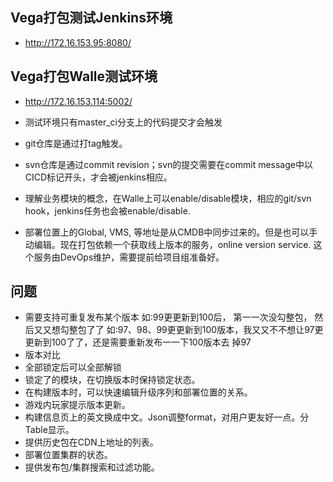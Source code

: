 

## Vega打包测试Jenkins环境

* http://172.16.153.95:8080/

## Vega打包Walle测试环境

* http://172.16.153.114:5002/

* 测试环境只有master_ci分支上的代码提交才会触发
* git仓库是通过打tag触发。
* svn仓库是通过commit revision；svn的提交需要在commit message中以CICD标记开头，才会被jenkins相应。

* 理解业务模块的概念，在Walle上可以enable/disable模块，相应的git/svn hook，jenkins任务也会被enable/disable.
* 部署位置上的Global, VMS, 等地址是从CMDB中同步过来的。但是也可以手动编辑。现在打包依赖一个获取线上版本的服务，online version service. 这个服务由DevOps维护，需要提前给项目组准备好。


## 问题

* 需要⽀持可重复发布某个版本
如:99更更新到100后， 第⼀一次没勾整包， 然后⼜又想勾整包了了 如:97、98、99更更新到100版本，我⼜又不不想让97更更新到100了了，还是需要重新发布⼀一下100版本去 掉97
* 版本对比
* 全部锁定后可以全部解锁
* 锁定了的模块，在切换版本时保持锁定状态。
* 在构建版本时，可以快速编辑升级序列和部署位置的关系。
* 游戏内玩家提示版本更新。
* 构建信息页上的英文换成中文。Json调整format，对用户更友好一点。分Table显示。
* 提供历史包在CDN上地址的列表。
* 部署位置集群的状态。
* 提供发布包/集群搜索和过滤功能。